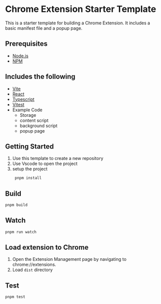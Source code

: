 # Chrome Extension Starter Template

This is a starter template for building a Chrome Extension. It includes a basic manifest file and a popup page.

## Prerequisites

- [Node.js](https://nodejs.org/en/)
- [NPM](https://www.npmjs.com/)

## Includes the following

- [Vite](https://vitejs.dev/)
- [React](https://reactjs.org/)
- [Typescript](https://www.typescriptlang.org/)
- [Vitest](https://vitest.dev/)
- Example Code
  - Storage
  - content script
  - background script
  - popup page

## Getting Started

1. Use this template to create a new repository
2. Use Vscode to open the project
3. setup the project
   ```bash
    pnpm install
   ```

## Build

```bash
pnpm build
```

## Watch

```bash
pnpm run watch
```

## Load extension to Chrome

1. Open the Extension Management page by navigating to chrome://extensions.
2. Load `dist` directory

## Test

```bash
pnpm test
```
